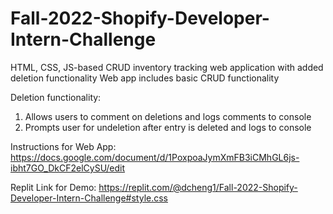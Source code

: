 # Fall-2022-Shopify-Developer-Intern-Challenge
HTML, CSS, JS-based CRUD inventory tracking web application with added deletion functionality
Web app includes basic CRUD functionality

Deletion functionality:
1. Allows users to comment on deletions and logs comments to console
2. Prompts user for undeletion after entry is deleted and logs to console

Instructions for Web App:
https://docs.google.com/document/d/1PoxpoaJymXmFB3iCMhGL6js-ibht7GO_DkCF2elCySU/edit

Replit Link for Demo:
https://replit.com/@dcheng1/Fall-2022-Shopify-Developer-Intern-Challenge#style.css
